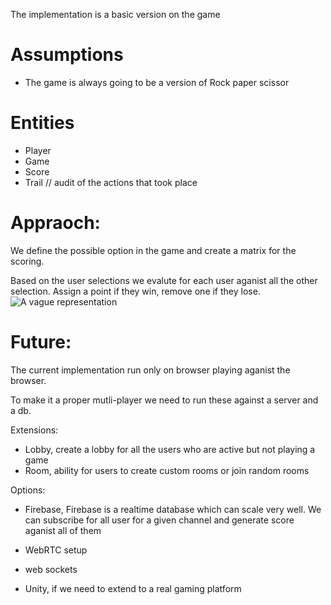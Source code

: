 The implementation is a basic version on the game

# Assumptions
- The game is always going to be a version of Rock paper scissor

# Entities
- Player
- Game 
- Score
- Trail // audit of the actions that took place

# Appraoch:

We define the possible option in the game and create a matrix for the scoring.

Based on the user selections we evalute for each user aganist all the other selection.
Assign a point if they win, remove one if they lose.
![A vague representation](https://user-images.githubusercontent.com/13214721/155914440-639b69ab-f9ec-410b-af48-6789f8a4bb33.jpg)

# Future:

The current implementation run only on browser playing aganist the browser.

To make it a proper mutli-player we need to run these against a server and a db.

Extensions:
- Lobby, create a lobby for all the users who are active but not playing a game
- Room, ability for users to create custom rooms or join random rooms

Options:
- Firebase, Firebase is a realtime database which can scale very well.
  We can subscribe for all user for a given channel and generate score aganist all of them

- WebRTC setup

- web sockets

- Unity, if we need to extend to a real gaming platform 
